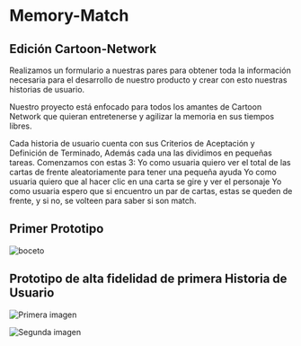 # Memory-Match
## Edición Cartoon-Network

Realizamos un formulario a nuestras pares para obtener toda la información necesaria para el desarrollo de nuestro producto y crear con esto nuestras historias de usuario.

Nuestro proyecto está enfocado para todos los amantes de Cartoon Network que quieran entretenerse y agilizar la memoria en sus tiempos libres.

Cada historia de usuario cuenta con sus Criterios de Aceptación y Definición de Terminado, Además cada una las dividimos en pequeñas tareas. Comenzamos con estas 3:
Yo como usuaria quiero ver el total de las cartas de frente aleatoriamente para tener una pequeña ayuda
Yo como usuaria quiero que al hacer clic en una carta se gire y ver el personaje
Yo como usuaria espero que si encuentro un par de cartas, estas se queden de frente, y si no, se volteen para saber si son match.



## Primer Prototipo
![boceto](https://i.ibb.co/KwHK0f0/Prototipo-1.png)

## Prototipo de alta fidelidad de primera Historia de Usuario
![Primera imagen](https://i.ibb.co/gMxKmgr/Prototipo-alta.png)

![Segunda imagen](https://i.ibb.co/brkfNv4/Prototipo-alta2.png)
